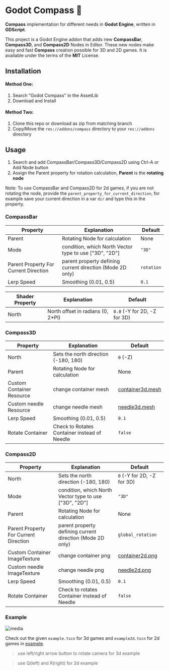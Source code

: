 # Godot Compass :compass:

**Compass** implementation for different needs in **Godot Engine**, written in **GDScript**.

This project is a Godot Engine addon that adds new **CompassBar**, **Compass3D**, and **Compass2D** Nodes in Editor. These new nodes make easy and fast **Compass** creation possible for 3D and 2D games. It is available under the terms of the **MIT** License.


## Installation
#### Method One:
1.  Search "Godot Compass" in the AssetLib
2.  Download and Install
#### Method Two:
1. Clone this repo or download as zip from matching branch
2. Copy/Move the `res://addons/compass` directory to your `res://addons` directory

## Usage
1. Search and add CompassBar/Compass3D/Compass2D using Ctrl-A or Add Node button
2. Assign the Parent property for rotation calculation, **Parent** is the **rotating node**

Note: To use CompassBar and Compass2D for 2d games, if you are not rotating the node, provide the `parent_property_for_current_direction`, for example save your current direction in a var `dir` and type this in the property.

### CompassBar

Property | Explanation | Default |
| --- | --- | --- |
| Parent | Rotating Node for calculation | None |
| Mode | condition, which North Vector type to use ["3D", "2D"] | `"3D"` |
| Parent Property For Current Direction | parent property defining current direction (Mode 2D only) | `rotation` |
| Lerp Speed | Smoothing (0.01, 0.5) | `0.1` |

| Shader Property | Explanation | Default |
| --- | --- | --- |
| North | North offset in radians (0, 2*PI) | `0.0` (-Y for 2D, -Z for 3D) |

### Compass3D

| Property | Explanation | Default |
| --- | --- | --- |
| North | Sets the north direction (-180, 180) | `0` (-Z)|
| Parent | Rotating Node for calculation | None |
| Custom Container Resource | change container mesh | [container3d.mesh][l1] |
| Custom needle Resource | change needle mesh | [needle3d.mesh][l2] |
| Lerp Speed | Smoothing (0.01, 0.5) | `0.1` |
| Rotate Container | Check to Rotates Container instead of Needle | `false` |

### Compass2D

| Property | Explanation | Default |
| --- | --- | --- |
| North | Sets the north direction (-180, 180)| `0` (-Y for 2D, -Z for 3D) |
| Mode | condition, which North Vector type to use ["3D", "2D"] | `"3D"` |
| Parent | Rotating Node for calculation | None |
| Parent Property For Current Direction | parent property defining current direction (Mode 2D only) | `global_rotation` |
| Custom Container ImageTexture | change container png | [container2d.png][l3] |
| Custom needle ImageTexture | change needle png | [needle2d.png][l4] |
| Lerp Speed | Smoothing (0.01, 0.5) | `0.1` |
| Rotate Container | Check to rotates Container instead of Needle | `false` |

### Example
![media](https://media.giphy.com/media/v1.Y2lkPTc5MGI3NjExZjgyNzBjNTM2M2ZjYzRjZDc3ZDIwNTRmYTQ4NDYzYjUwNjJjNGEzZCZlcD12MV9pbnRlcm5hbF9naWZzX2dpZklkJmN0PWc/bvR3MilNYVsjbbTb7x/giphy.gif)

Check out the given `example.tscn` for 3d games and `example2d.tscn` for 2d games in [example][l0].
> use left/right arrow button to rotate camera for 3d example

> use Q(left) and R(right) for 2d example

[l0]: ./addons/compass/example
[l1]: ./addons/compass/resources/container3d.mesh
[l2]: ./addons/compass/resources/needle3d.mesh
[l3]: ./addons/compass/resources/container2d.png
[l4]: ./addons/compass/resources/needle2d.png
